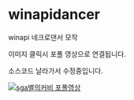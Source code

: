 # winapidancer
winapi 네크로댄서 모작

이미지 클릭시 포폴 영상으로 연결됩니다.

소스코드 날라가서 수정중입니다.

[![sga별의커비 포폴영상](https://img.youtube.com/vi/PwAE_B_5Xiw/0.jpg)](https://youtu.be/PwAE_B_5Xiw?t=0s)
